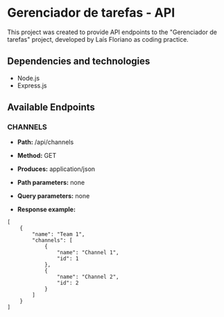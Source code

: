 # Gerenciador de tarefas - API

This project was created to provide API endpoints to the "Gerenciador de tarefas" project, developed by Laís Floriano as coding practice.

## Dependencies and technologies

* Node.js
* Express.js

## Available Endpoints

### CHANNELS
+ **Path:** /api/channels
+ **Method:** GET
+ **Produces:** application/json
+ **Path parameters:** none
+ **Query parameters:** none

+ **Response example:** 
```
[
    {
        "name": "Team 1",
        "channels": [
            {
                "name": "Channel 1",
                "id": 1
            },
            {
                "name": "Channel 2",
                "id": 2
            }
        ]
    }
]
```
